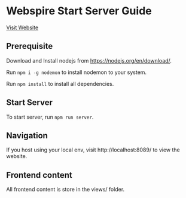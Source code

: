 # Webspire Start Server Guide
[Visit Website](https://www.webspire.live)
## Prerequisite
Download and Install nodejs from https://nodejs.org/en/download/.

Run `npm i -g nodemon` to install nodemon to your system.

Run `npm install` to install all dependencies.

## Start Server
To start server, run `npm run server`.

## Navigation
If you host using your local env, visit http://localhost:8089/ to view the website.

## Frontend content
All frontend content is store in the views/ folder.
